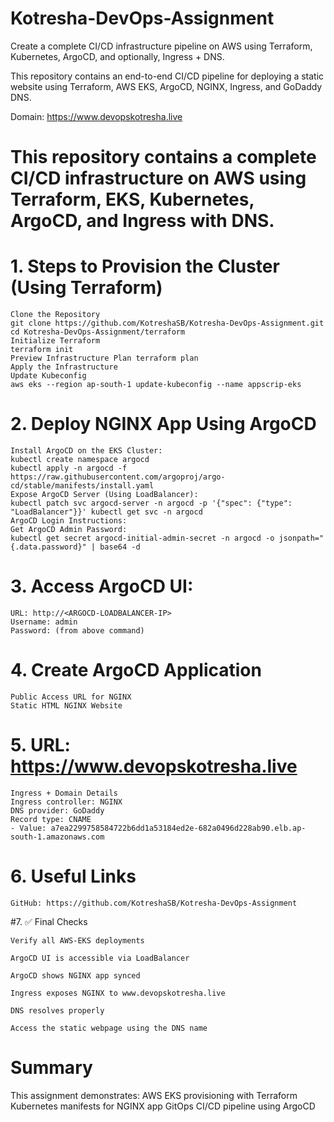 # Kotresha-DevOps-Assignment

Create a complete CI/CD infrastructure pipeline on AWS using Terraform, Kubernetes, ArgoCD, and optionally, Ingress + DNS.


This repository contains an end-to-end CI/CD pipeline for deploying a static website using Terraform, AWS EKS, ArgoCD, NGINX, Ingress, and GoDaddy DNS.

Domain: https://www.devopskotresha.live


# This repository contains a complete CI/CD infrastructure on AWS using Terraform, EKS, Kubernetes, ArgoCD, and Ingress with DNS.

# 1. Steps to Provision the Cluster (Using Terraform)
    Clone the Repository
    git clone https://github.com/KotreshaSB/Kotresha-DevOps-Assignment.git               
    cd Kotresha-DevOps-Assignment/terraform
    Initialize Terraform 
    terraform init
    Preview Infrastructure Plan terraform plan
    Apply the Infrastructure
    Update Kubeconfig
    aws eks --region ap-south-1 update-kubeconfig --name appscrip-eks

# 2. Deploy NGINX App Using ArgoCD
    Install ArgoCD on the EKS Cluster:
    kubectl create namespace argocd
    kubectl apply -n argocd -f https://raw.githubusercontent.com/argoproj/argo-cd/stable/manifests/install.yaml
    Expose ArgoCD Server (Using LoadBalancer):
    kubectl patch svc argocd-server -n argocd -p '{"spec": {"type": "LoadBalancer"}}' kubectl get svc -n argocd
    ArgoCD Login Instructions:
    Get ArgoCD Admin Password:
    kubectl get secret argocd-initial-admin-secret -n argocd -o jsonpath="{.data.password}" | base64 -d
   
# 3. Access ArgoCD UI:
    URL: http://<ARGOCD-LOADBALANCER-IP>
    Username: admin
    Password: (from above command)
    
# 4. Create ArgoCD Application
    Public Access URL for NGINX
    Static HTML NGINX Website

# 5. URL: https://www.devopskotresha.live
    Ingress + Domain Details
    Ingress controller: NGINX
    DNS provider: GoDaddy
    Record type: CNAME
    - Value: a7ea2299758584722b6dd1a53184ed2e-682a0496d228ab90.elb.ap-south-1.amazonaws.com
    
# 6. Useful Links
    GitHub: https://github.com/KotreshaSB/Kotresha-DevOps-Assignment

#7. ✅ Final Checks

    Verify all AWS-EKS deployments 

    ArgoCD UI is accessible via LoadBalancer

    ArgoCD shows NGINX app synced

    Ingress exposes NGINX to www.devopskotresha.live

    DNS resolves properly

    Access the static webpage using the DNS name 


# Summary

This assignment demonstrates:
AWS EKS provisioning with Terraform
Kubernetes manifests for NGINX app
GitOps CI/CD pipeline using ArgoCD

